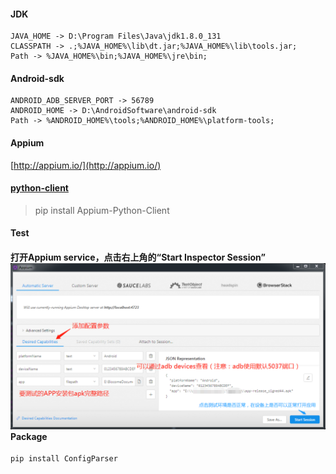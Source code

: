 #### JDK

```
JAVA_HOME -> D:\Program Files\Java\jdk1.8.0_131
CLASSPATH -> .;%JAVA_HOME%\lib\dt.jar;%JAVA_HOME%\lib\tools.jar;
Path -> %JAVA_HOME%\bin;%JAVA_HOME%\jre\bin;
```

#### Android-sdk

```
ANDROID_ADB_SERVER_PORT -> 56789
ANDROID_HOME -> D:\AndroidSoftware\android-sdk
Path -> %ANDROID_HOME%\tools;%ANDROID_HOME%\platform-tools;
```

#### Appium

[http://appium.io/](http://appium.io/)

#### [**python-client**](https://github.com/appium/python-client)

> pip install Appium-Python-Client

#### Test

#### 打开Appium service，点击右上角的“Start Inspector Session”![](/assets/Appium/appium_test_evn.png)Package

```
pip install ConfigParser

```



